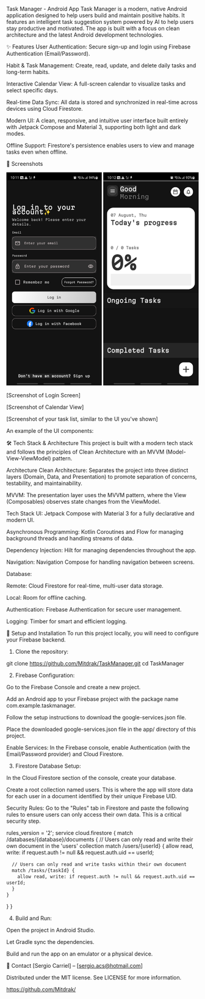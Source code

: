 Task Manager - Android App
Task Manager is a modern, native Android application designed to help users build and maintain positive habits. It features an intelligent task suggestion system powered by AI to help users stay productive and motivated. The app is built with a focus on clean architecture and the latest Android development technologies.

✨ Features
User Authentication: Secure sign-up and login using Firebase Authentication (Email/Password).

Habit & Task Management: Create, read, update, and delete daily tasks and long-term habits.

Interactive Calendar View: A full-screen calendar to visualize tasks and select specific days.

Real-time Data Sync: All data is stored and synchronized in real-time across devices using Cloud Firestore.

Modern UI: A clean, responsive, and intuitive user interface built entirely with Jetpack Compose and Material 3, supporting both light and dark modes.

Offline Support: Firestore's persistence enables users to view and manage tasks even when offline.

📸 Screenshots
<div align="center">
  <img src="screenshots/LoginScreen.png" width="250" alt="Screen 1">
  <img src="screenshots/HomeScreen.png" width="250" alt="Screen 2">
</div>

[Screenshot of Login Screen]

[Screenshot of Calendar View]

[Screenshot of your task list, similar to the UI you've shown]

An example of the UI components:

🛠 Tech Stack & Architecture
This project is built with a modern tech stack and follows the principles of Clean Architecture with an MVVM (Model-View-ViewModel) pattern.

Architecture
Clean Architecture: Separates the project into three distinct layers (Domain, Data, and Presentation) to promote separation of concerns, testability, and maintainability.

MVVM: The presentation layer uses the MVVM pattern, where the View (Composables) observes state changes from the ViewModel.

Tech Stack
UI: Jetpack Compose with Material 3 for a fully declarative and modern UI.

Asynchronous Programming: Kotlin Coroutines and Flow for managing background threads and handling streams of data.

Dependency Injection: Hilt for managing dependencies throughout the app.

Navigation: Navigation Compose for handling navigation between screens.

Database:

Remote: Cloud Firestore for real-time, multi-user data storage.

Local: Room for offline caching.

Authentication: Firebase Authentication for secure user management.

Logging: Timber for smart and efficient logging.


🚀 Setup and Installation
To run this project locally, you will need to configure your Firebase backend.

1. Clone the repository:

git clone https://github.com/Mitdrak/TaskManager.git
cd TaskManager

2. Firebase Configuration:

Go to the Firebase Console and create a new project.

Add an Android app to your Firebase project with the package name com.example.taskmanager.

Follow the setup instructions to download the google-services.json file.

Place the downloaded google-services.json file in the app/ directory of this project.

Enable Services: In the Firebase console, enable Authentication (with the Email/Password provider) and Cloud Firestore.

3. Firestore Database Setup:

In the Cloud Firestore section of the console, create your database.

Create a root collection named users. This is where the app will store data for each user in a document identified by their unique Firebase UID.

Security Rules: Go to the "Rules" tab in Firestore and paste the following rules to ensure users can only access their own data. This is a critical security step.

rules_version = '2';
service cloud.firestore {
match /databases/{database}/documents {
// Users can only read and write their own document in the 'users' collection
match /users/{userId} {
allow read, write: if request.auth != null && request.auth.uid == userId;

      // Users can only read and write tasks within their own document
      match /tasks/{taskId} {
        allow read, write: if request.auth != null && request.auth.uid == userId;
      }
    }
}
}

4. Build and Run:

Open the project in Android Studio.

Let Gradle sync the dependencies.

Build and run the app on an emulator or a physical device.

👤 Contact
[Sergio Carriel] – [sergio.acs@hotmail.com]

Distributed under the MIT license. See LICENSE for more information.

https://github.com/Mitdrak/
